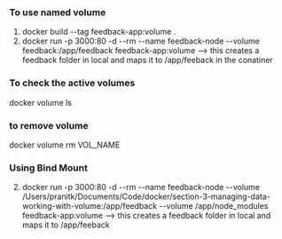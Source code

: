 ### To use named volume
1. docker build --tag feedback-app:volume .
2. docker run -p 3000:80 -d --rm --name feedback-node --volume feedback:/app/feedback feedback-app:volume   --> this creates a feedback folder in local and maps it to /app/feeback
in the conatiner

### To check the active volumes
docker volume ls

### to remove volume
docker volume rm VOL_NAME

### Using Bind Mount
2. docker run -p 3000:80 -d --rm --name feedback-node --volume /Users/pranitk/Documents/Code/docker/section-3-managing-data-working-with-volume:/app/feedback --volume /app/node_modules feedback-app:volume   --> this creates a feedback folder in local and maps it to /app/feeback